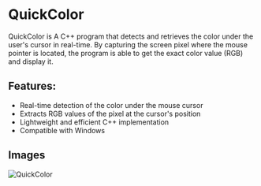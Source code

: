 # QuickColor

QuickColor is A C++ program that detects and retrieves the color under the user's cursor in real-time. By capturing the screen pixel where the mouse pointer is located, the program is able to get the exact color value (RGB) and display it.

## Features:
- Real-time detection of the color under the mouse cursor
- Extracts RGB values of the pixel at the cursor's position
- Lightweight and efficient C++ implementation
- Compatible with Windows

## Images
![QuickColor](https://cdn.discordapp.com/attachments/1278830368585158798/1283160942951268393/imgui_application_IfQd28DL5p.png?ex=66e1fc40&is=66e0aac0&hm=a885c8160ddb8d28d3c4da421b819c1f398fc0c74b3ae5a0fbb10bf3b8dd308b&)
